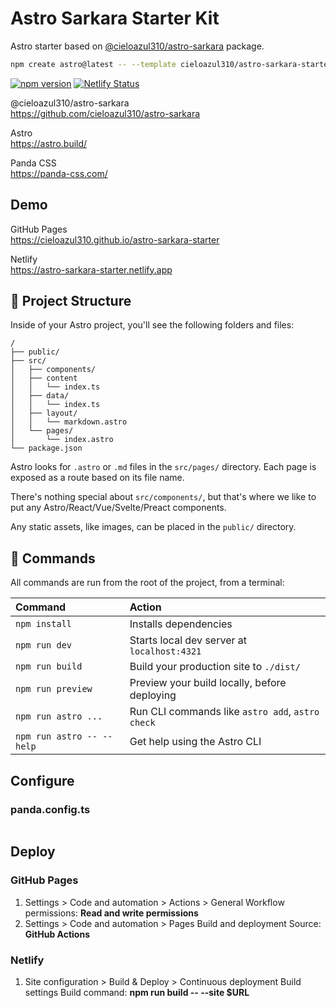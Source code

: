 # Astro Sarkara Starter Kit

Astro starter based on [@cieloazul310/astro-sarkara](https://github.com/cieloazul310/astro-sarkara) package.

```sh
npm create astro@latest -- --template cieloazul310/astro-sarkara-starter
```

[![npm version](https://badge.fury.io/js/@cieloazul310%2Fastro-sarkara.svg)](https://badge.fury.io/js/@cieloazul310%2Fastro-sarkara) [![Netlify Status](https://api.netlify.com/api/v1/badges/86a9d564-8ece-455e-a4d7-1f9806f8ebc8/deploy-status)](https://app.netlify.com/sites/astro-sarkara-starter/deploys)

@cieloazul310/astro-sarkara  
<https://github.com/cieloazul310/astro-sarkara>

Astro  
<https://astro.build/>

Panda CSS  
<https://panda-css.com/>

## Demo

GitHub Pages  
<https://cieloazul310.github.io/astro-sarkara-starter>

Netlify  
<https://astro-sarkara-starter.netlify.app>

## 🚀 Project Structure

Inside of your Astro project, you'll see the following folders and files:

```text
/
├── public/
├── src/
│   ├── components/
│   ├── content
│   │   └── index.ts
│   ├── data/
│   │   └── index.ts
│   ├── layout/
│   │   └── markdown.astro
│   └── pages/
│       └── index.astro
└── package.json
```

Astro looks for `.astro` or `.md` files in the `src/pages/` directory. Each page is exposed as a route based on its file name.

There's nothing special about `src/components/`, but that's where we like to put any Astro/React/Vue/Svelte/Preact components.

Any static assets, like images, can be placed in the `public/` directory.

## 🧞 Commands

All commands are run from the root of the project, from a terminal:

| Command                   | Action                                           |
| :------------------------ | :----------------------------------------------- |
| `npm install`             | Installs dependencies                            |
| `npm run dev`             | Starts local dev server at `localhost:4321`      |
| `npm run build`           | Build your production site to `./dist/`          |
| `npm run preview`         | Preview your build locally, before deploying     |
| `npm run astro ...`       | Run CLI commands like `astro add`, `astro check` |
| `npm run astro -- --help` | Get help using the Astro CLI                     |

## Configure

### panda.config.ts

```ts

```

## Deploy

### GitHub Pages

1. Settings > Code and automation > Actions > General
    Workflow permissions: **Read and write permissions**
2. Settings > Code and automation > Pages
    Build and deployment Source: **GitHub Actions**

### Netlify

1. Site configuration > Build & Deploy > Continuous deployment
    Build settings Build command: **npm run build -- --site $URL**
